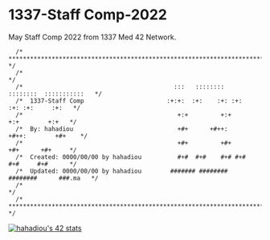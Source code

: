 # 1337-Staff Comp-2022
May Staff Comp 2022 from 1337 Med 42 Network.

	  /* ********************************************************************************* */
	  /*                                                                                   */
	  /*                                  	      :::   ::::::::   ::::::::  :::::::::::   */ 
	  /*  1337-Staff Comp                       :+:+:  :+:    :+: :+:    :+: :+:     :+:   */ 
	  /*                                           +:+         +:+        +:+        +:+   */ 
	  /*  By: hahadiou                             +#+      +#++:      +#++:        +#+    */ 
	  /*                                           +#+         +#+        +#+      +#+     */ 
	  /*  Created: 0000/00/00 by hahadiou          #+#  #+#    #+# #+#    #+#     #+#      */ 
	  /*  Updated: 0000/00/00 by hahadiou        ####### ########   ########      ###.ma   */ 
	  /*           	                                                                       */ 
	  /* ********************************************************************************* */
	  
	  
[![hahadiou's 42 stats](https://badge.mediaplus.ma/darkgray/hahadiou)](https://github.com/oakoudad/badge42)
